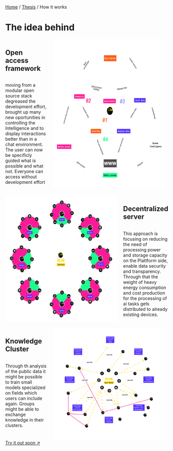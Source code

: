 <div class="breadcrumb">
    <a href="/">Home</a> <span class="breadcrumb-separator">/</span> 
    <a href="/MDEF_Docmentation/thesis">Thesis</a> <span class="breadcrumb-separator">/</span> 
    <span>How it works</span>
</div>

# The idea behind

<div style="display:flex; gap:20px; margin-top:20px">
    <div style="width:30%; display:flex; flex-direction:column;">
        <h2>Open access framework</h2>
        <p>moving from a modular open source stack degreased the development effort, brought up many new oportunities in controlling the Intelligence and to display interactions better than in a chat environment. The user can now be specificly guided what is possible and what not. Everyone can access without development effort</p>
    </div>
    <img src="../../images/Thesis/2ndapproach.png" style="width:70%;">
</div>
<div style="display:flex; gap:20px; margin-top:20px">
    <img src="../../images/Thesis/DistributedInfrastructure.png" style="width:70%;">
    <div style="width:30%; display:flex; flex-direction:column;">
        <h2>Decentralized server</h2>
        <p>This approach is focusing on reducing the need of processing power and storage capacity on the Plattform side, enable data security and transparency. Through that the weight of heavy energy consumption and cost production for the processing of ai tasks gets distributed to already existing devices.</p>
    </div>
</div>
<div style="display:flex; gap:20px; margin-top:20px">
    <div style="width:30%; display:flex; flex-direction:column;">
        <h2>Knowledge Cluster</h2>
        <p>Through th analysis of the public data it might be possible to train small models specialized on fields which users can include again. Groups might be able to exchange knowledge in their clusters.</p>
    </div>
    <img src="../../images/Thesis/KnowledgeCluster.png" style="width:70%;">
</div>

<a href="/MDEF_Documentation/thesis/thesis_playground/" target="_blank" class="social-link">
    Try it out soon ↗
</a>

